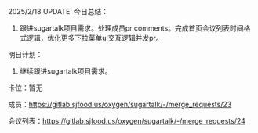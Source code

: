 2025/2/18 UPDATE:
今日总结：

1. 跟进sugartalk项目需求。处理成员pr comments。完成首页会议列表时间格式逻辑，优化更多下拉菜单ui交互逻辑并发pr。



明日计划：

1. 继续跟进sugartalk项目需求。



卡位：暂无

成员：https://gitlab.sjfood.us/oxygen/sugartalk/-/merge_requests/23

会议列表：https://gitlab.sjfood.us/oxygen/sugartalk/-/merge_requests/24